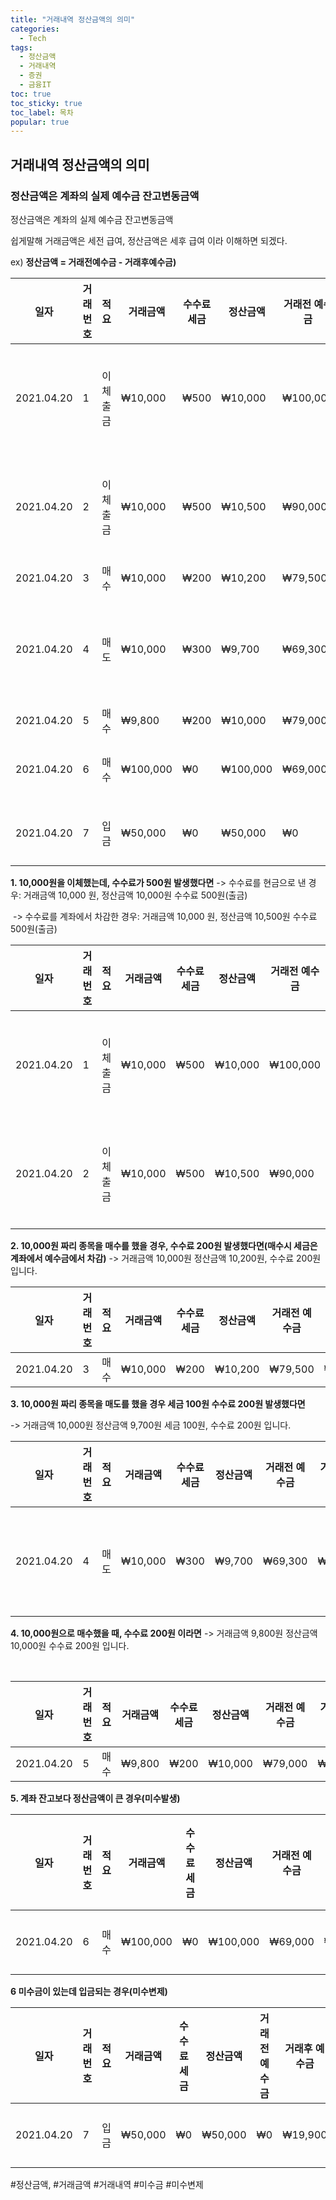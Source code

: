 ```yaml
---
title: "거래내역 정산금액의 의미"
categories:
  - Tech
tags: 
  - 정산금액
  - 거래내역
  - 증권
  - 금융IT
toc: true
toc_sticky: true
toc_label: 목차
popular: true
---
```


## 거래내역 정산금액의 의미

### 정산금액은 계좌의 실제 예수금 잔고변동금액

정산금액은 계좌의 실제 예수금 잔고변동금액

쉽게말해 거래금액은 세전 급여, 정산금액은 세후 급여 이라 이해하면 되겠다.

ex) **정산금액 = 거래전예수금 - 거래후예수금)**

| 일자       | 거래번호 | 적요     | 거래금액 | 수수료 세금 | 정산금액 | 거래전 예수금 | 거래후 예수금 | 미수금  | 미수변제 | 비고            |
| ---------- | -------- | -------- | -------- | ----------- | -------- | ------------- | ------------- | ------- | -------- | --------------- |
| 2021.04.20 | 1        | 이체출금 | ₩10,000  | ₩500        | ₩10,000  | ₩100,000      | ₩90,000       | ₩0      | ₩0       | 수수료 현금납부 |
| 2021.04.20 | 2        | 이체출금 | ₩10,000  | ₩500        | ₩10,500  | ₩90,000       | ₩79,500       | ₩0      | ₩0       | 수수료 계좌징수 |
| 2021.04.20 | 3        | 매수     | ₩10,000  | ₩200        | ₩10,200  | ₩79,500       | ₩69,300       | ₩0      | ₩0       |                 |
| 2021.04.20 | 4        | 매도     | ₩10,000  | ₩300        | ₩9,700   | ₩69,300       | ₩79,000       | ₩0      | ₩0       | 수수료 계좌징수 |
| 2021.04.20 | 5        | 매수     | ₩9,800   | ₩200        | ₩10,000  | ₩79,000       | ₩69,000       | ₩0      | ₩0       |                 |
| 2021.04.20 | 6        | 매수     | ₩100,000 | ₩0          | ₩100,000 | ₩69,000       | ₩0            | ₩30,100 | ₩0       | 미수발생        |
| 2021.04.20 | 7        | 입금     | ₩50,000  | ₩0          | ₩50,000  | ₩0            | ₩19,900       |         | ₩30,100  | 미수변제        |

**1. 10,000원을 이체했는데, 수수료가 500원 발생했다면**
 -> 수수료를 현금으로 낸 경우: 거래금액 10,000 원, 정산금액 10,000원 수수료 500원(출금)

﻿﻿﻿ -> 수수료를 계좌에서 차감한 경우: 거래금액 10,000 원, 정산금액 10,500원 수수료 500원(출금)

| 일자       | 거래번호 | 적요     | 거래금액 | 수수료 세금 | 정산금액 | 거래전 예수금 | 거래후 예수금 | 미수금 | 미수변제 | 비고            |
| ---------- | -------- | -------- | -------- | ----------- | -------- | ------------- | ------------- | ------ | -------- | --------------- |
| 2021.04.20 | 1        | 이체출금 | ₩10,000  | ₩500        | ₩10,000  | ₩100,000      | ₩90,000       | ₩0     | ₩0       | 수수료 현금납부 |
| 2021.04.20 | 2        | 이체출금 | ₩10,000  | ₩500        | ₩10,500  | ₩90,000       | ₩79,500       | ₩0     | ₩0       | 수수료 계좌징수 |

**2. 10,000원 짜리 종목을 매수를 했을 경우, 수수료 200원 발생했다면(매수시 세금은 계좌에서 예수금에서 차감)**
   -> 거래금액 10,000원 정산금액 10,200원, 수수료 200원 입니다.

| 일자       | 거래번호 | 적요 | 거래금액 | 수수료 세금 | 정산금액 | 거래전 예수금 | 거래후 예수금 | 미수금 | 미수변제 | 비고 |
| ---------- | -------- | ---- | -------- | ----------- | -------- | ------------- | ------------- | ------ | -------- | ---- |
| 2021.04.20 | 3        | 매수 | ₩10,000  | ₩200        | ₩10,200  | ₩79,500       | ₩69,300       | ₩0     | ₩0       |      |

**3. 10,000원 짜리 종목을 매도를 했을 경우 세금 100원 수수료 200원 발생했다면**

 -> 거래금액 10,000원 정산금액 9,700원 세금 100원, 수수료 200원 입니다.

| 일자       | 거래번호 | 적요 | 거래금액 | 수수료 세금 | 정산금액 | 거래전 예수금 | 거래후 예수금 | 미수금 | 미수변제 | 비고            |
| ---------- | -------- | ---- | -------- | ----------- | -------- | ------------- | ------------- | ------ | -------- | --------------- |
| 2021.04.20 | 4        | 매도 | ₩10,000  | ₩300        | ₩9,700   | ₩69,300       | ₩79,000       | ₩0     | ₩0       | 수수료 계좌징수 |

**4. 10,000원으로 매수했을 때, 수수료 200원 이라면**
 -> 거래금액 9,800원 정산금액 10,000원 수수료 200원 입니다.

﻿

| 일자       | 거래번호 | 적요 | 거래금액 | 수수료 세금 | 정산금액 | 거래전 예수금 | 거래후 예수금 | 미수금 | 미수변제 | 비고 |
| ---------- | -------- | ---- | -------- | ----------- | -------- | ------------- | ------------- | ------ | -------- | ---- |
| 2021.04.20 | 5        | 매수 | ₩9,800   | ₩200        | ₩10,000  | ₩79,000       | ₩69,000       | ₩0     | ₩0       |      |





**5. 계좌 잔고보다 정산금액이 큰 경우(미수발생)**

| 일자       | 거래번호 | 적요 | 거래금액 | 수수료 세금 | 정산금액 | 거래전 예수금 | 거래후 예수금 | 미수금  | 미수변제 | 비고     |
| ---------- | -------- | ---- | -------- | ----------- | -------- | ------------- | ------------- | ------- | -------- | -------- |
| 2021.04.20 | 6        | 매수 | ₩100,000 | ₩0          | ₩100,000 | ₩69,000       | ₩0            | ₩30,100 | ₩0       | 미수발생 |





**6 미수금이 있는데 입금되는 경우(미수변제)**

| 일자       | 거래번호 | 적요 | 거래금액 | 수수료 세금 | 정산금액 | 거래전 예수금 | 거래후 예수금 | 미수금 | 미수변제 | 비고     |
| ---------- | -------- | ---- | -------- | ----------- | -------- | ------------- | ------------- | ------ | -------- | -------- |
| 2021.04.20 | 7        | 입금 | ₩50,000  | ₩0          | ₩50,000  | ₩0            | ₩19,900       |        | ₩30,100  | 미수변제 |



\#정산금액, #거래금액 #거래내역 #미수금 #미수변제